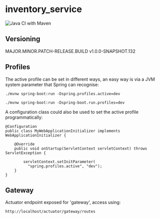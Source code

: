 # inventory_service
![Java CI with Maven](https://github.com/MrWalshyType2/inventory_service/workflows/Java%20CI%20with%20Maven/badge.svg?branch=main)

## Versioning
MAJOR.MINOR.PATCH-RELEASE.BUILD
v1.0.0-SNAPSHOT.132

## Profiles
The active profile can be set in different ways, an easy way is via a JVM system parameter that Spring can recognise:

```
./mvnw spring-boot:run -Dspring.profiles.active=dev

./mvnw spring-boot:run -Dspring-boot.run.profiles=dev
```

A configuration class could also be used to set the active profile programmatically:

```
@Configuration
public class MyWebApplicationInitializer implements WebApplicationInitializer {

    @Override
    public void onStartup(ServletContext servletContext) throws ServletException {
 
        servletContext.setInitParameter(
          "spring.profiles.active", "dev");
    }
}
```

## Gateway
Actuator endpoint exposed for 'gateway', access using:

```
http://localhost/actuator/gateway/routes
```
